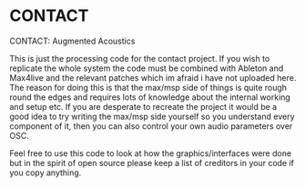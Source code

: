 CONTACT
=======

CONTACT: Augmented Acoustics

This is just the processing code for the contact project. If you wish to replicate the whole system the code must be combined with Ableton and Max4live and the relevant patches which im afraid i have not uploaded here. The reason for doing this is that the max/msp side of things is quite rough round the edges and requires lots of knowledge about the internal working and setup etc. If you are desperate to recreate the project it would be a good idea to try writing the max/msp side yourself so you understand every component of it, then you can also control your own audio parameters over OSC.

Feel free to use this code to look at how the graphics/interfaces were done but in the spirit of open source please keep a list of creditors in your code if you copy anything. 
